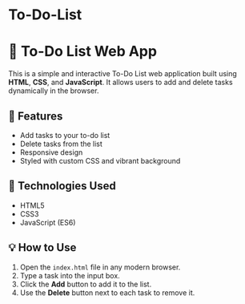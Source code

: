 # To-Do-List
# 📝 To-Do List Web App

This is a simple and interactive To-Do List web application built using **HTML**, **CSS**, and **JavaScript**. It allows users to add and delete tasks dynamically in the browser.

## 📌 Features

- Add tasks to your to-do list
- Delete tasks from the list
- Responsive design
- Styled with custom CSS and vibrant background

## 🚀 Technologies Used

- HTML5
- CSS3
- JavaScript (ES6)
## 💡 How to Use

1. Open the `index.html` file in any modern browser.
2. Type a task into the input box.
3. Click the **Add** button to add it to the list.
4. Use the **Delete** button next to each task to remove it.